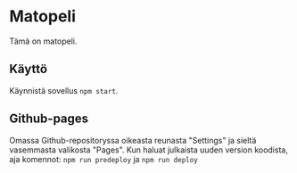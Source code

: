 # Matopeli

Tämä on matopeli.

## Käyttö

Käynnistä sovellus `npm start`.

## Github-pages

Omassa Github-repositoryssa oikeasta reunasta "Settings" ja sieltä vasemmasta valikosta "Pages".
Kun haluat julkaista uuden version koodista, aja komennot:
`npm run predeploy` ja
`npm run deploy`
